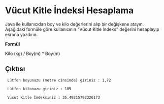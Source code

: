 # Vücut Kitle İndeksi Hesaplama
Java ile kullanıcıdan boy ve kilo değerlerini alıp bir değişkene atayın. Aşağıdaki formüle göre kullanıcının "Vücut Kitle İndeks" değerini hesaplayıp ekrana yazdırın.

**Formül**

Kilo (kg) / Boy(m) * Boy(m)

## Çıktısı
```
 Lütfen boyunuzu (metre cinsinde) giriniz : 1,72
 
 Lütfen kilonuzu giriniz : 105
 
 Vücut Kitle İndeksiniz : 35.49215792320173
 ```
